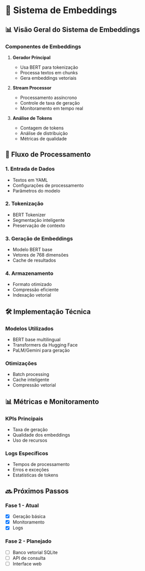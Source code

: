 # 🧠 Sistema de Embeddings

## 📊 Visão Geral do Sistema de Embeddings

### Componentes de Embeddings
1. **Gerador Principal**
   - Usa BERT para tokenização
   - Processa textos em chunks
   - Gera embeddings vetoriais

2. **Stream Processor**
   - Processamento assíncrono
   - Controle de taxa de geração
   - Monitoramento em tempo real

3. **Análise de Tokens**
   - Contagem de tokens
   - Análise de distribuição
   - Métricas de qualidade

## 🔄 Fluxo de Processamento

### 1. Entrada de Dados
- Textos em YAML
- Configurações de processamento
- Parâmetros do modelo

### 2. Tokenização
- BERT Tokenizer
- Segmentação inteligente
- Preservação de contexto

### 3. Geração de Embeddings
- Modelo BERT base
- Vetores de 768 dimensões
- Cache de resultados

### 4. Armazenamento
- Formato otimizado
- Compressão eficiente
- Indexação vetorial

## 🛠️ Implementação Técnica

### Modelos Utilizados
- BERT base multilingual
- Transformers da Hugging Face
- PaLM/Gemini para geração

### Otimizações
- Batch processing
- Cache inteligente
- Compressão vetorial

## 📊 Métricas e Monitoramento

### KPIs Principais
- Taxa de geração
- Qualidade dos embeddings
- Uso de recursos

### Logs Específicos
- Tempos de processamento
- Erros e exceções
- Estatísticas de tokens

## 🔜 Próximos Passos

### Fase 1 - Atual
- [x] Geração básica
- [x] Monitoramento
- [x] Logs

### Fase 2 - Planejado
- [ ] Banco vetorial SQLite
- [ ] API de consulta
- [ ] Interface web 